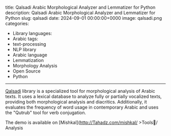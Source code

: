 
title: Qalsadi Arabic Morphological Analyzer and Lemmatizer for Python
description: Qalsadi Arabic Morphological Analyzer and Lemmatizer for Python
slug: qalsadi
date: 2024-09-01 00:00:00+0000
image: qalsadi.png
categories:
  - Library
languages:
  - Arabic
tags:
  - text-processing
  - NLP library
  - Arabic language
  - Lemmatization
  - Morphology Analysis
  - Open Source
  - Python
---

[Qalsadi](https://github.com/linuxscout/qalsadi) library is a specialized tool for morphological analysis of Arabic texts. It uses a lexical database to analyze fully or partially vocalized texts, providing both morphological analysis and diacritics. Additionally, it evaluates the frequency of word usage in contemporary Arabic and uses the "Qutrub" tool for verb conjugation.

The demo is available on [Mishkal](http://Tahadz.com/mishkal/ >Tools/َAnalysis
